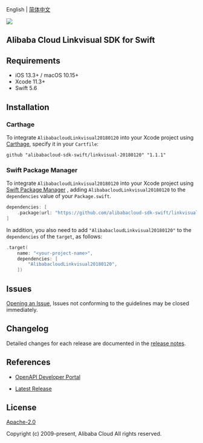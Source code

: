 English | [简体中文](README-CN.md)

![](https://aliyunsdk-pages.alicdn.com/icons/AlibabaCloud.svg)

## Alibaba Cloud Linkvisual SDK for Swift

## Requirements

- iOS 13.3+ / macOS 10.15+
- Xcode 11.3+
- Swift 5.6

## Installation

### Carthage

To integrate `AlibabacloudLinkvisual20180120` into your Xcode project using [Carthage](https://github.com/Carthage/Carthage), specify it in your `Cartfile`:

```ogdl
github "alibabacloud-sdk-swift/linkvisual-20180120" "1.1.1"
```

### Swift Package Manager

To integrate `AlibabacloudLinkvisual20180120` into your Xcode project using [Swift Package Manager](https://swift.org/package-manager/) , adding `AlibabacloudLinkvisual20180120` to the `dependencies` value of your `Package.swift`.

```swift
dependencies: [
    .package(url: "https://github.com/alibabacloud-sdk-swift/linkvisual-20180120.git", from: "1.1.1")
]
```

In addition, you also need to add `"AlibabacloudLinkvisual20180120"` to the `dependencies` of the `target`, as follows:

```swift
.target(
    name: "<your-project-name>",
    dependencies: [
        "AlibabacloudLinkvisual20180120",
    ])
```

## Issues

[Opening an Issue](https://github.com/alibabacloud-sdk-swift/linkvisual-20180120/issues/new), Issues not conforming to the guidelines may be closed immediately.

## Changelog

Detailed changes for each release are documented in the [release notes](./ChangeLog.txt).

## References

* [OpenAPI Developer Portal](https://next.api.alibabacloud.com/home)
- [Latest Release](https://github.com/alibabacloud-sdk-swift/linkvisual-20180120)

## License

[Apache-2.0](http://www.apache.org/licenses/LICENSE-2.0)

Copyright (c) 2009-present, Alibaba Cloud All rights reserved.
